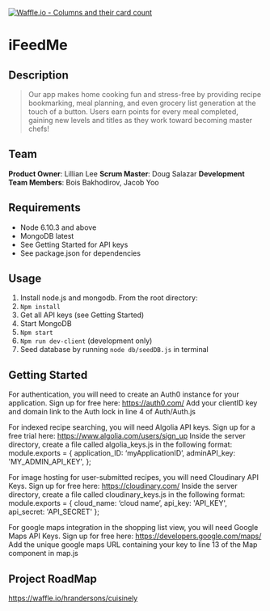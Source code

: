 [![Waffle.io - Columns and their card count](https://badge.waffle.io/hrandersons/cuisinely.png?columns=all)](https://waffle.io/hrandersons/cuisinely?utm_source=badge)
# iFeedMe #

## Description ##

> Our app makes home cooking fun and stress-free by providing recipe bookmarking, meal planning, and even grocery list generation at the touch of a button.  Users earn points for every meal completed, gaining new levels and titles as they work toward becoming master chefs!

## Team ##
__Product Owner__: Lillian Lee
__Scrum Master__: Doug Salazar
__Development Team Members__: Bois Bakhodirov, Jacob Yoo

## Requirements ##
- Node 6.10.3 and above
- MongoDB latest
- See Getting Started for API keys
- See package.json for dependencies

## Usage ##
1. Install node.js and mongodb.  From the root directory:
1. `Npm install`
1. Get all API keys (see Getting Started)
1. Start MongoDB
1. `Npm start`
1. `Npm run dev-client` (development only)
1. Seed database by running `node db/seedDB.js` in terminal

## Getting Started ##
For authentication, you will need to create an Auth0 instance for your application.  Sign up for free here: https://auth0.com/
Add your clientID key and domain link to the Auth lock in line 4 of Auth/Auth.js

For indexed recipe searching, you will need Algolia API keys.  Sign up for a free trial here:
https://www.algolia.com/users/sign_up
Inside the server directory, create a file called algolia_keys.js in the following format:
module.exports = {
  application_ID: ‘myApplicationID’,
  adminAPI_key: 'MY_ADMIN_API_KEY',
};

For image hosting for user-submitted recipes, you will need Cloudinary API Keys. Sign up for free here:
https://cloudinary.com/
Inside the server directory, create a file called cloudinary_keys.js in the following format:
module.exports = {
  cloud_name: ‘cloud name’,
  api_key: 'API_KEY',
  api_secret: 'API_SECRET'
};

For google maps integration in the shopping list view, you will need Google Maps API Keys.  Sign up for free here:
https://developers.google.com/maps/
Add the unique google maps URL containing your key to line 13 of the Map component in map.js

## Project RoadMap ##
https://waffle.io/hrandersons/cuisinely

